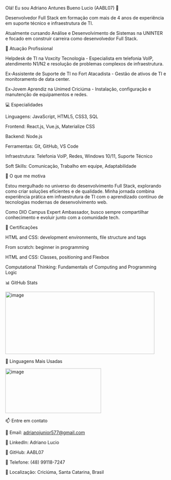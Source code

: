 Olá! Eu sou Adriano Antunes Bueno Lucio (AABL07) 👋

Desenvolvedor Full Stack em formação com mais de 4 anos de experiência em suporte técnico e infraestrutura de TI. 

Atualmente cursando Análise e Desenvolvimento de Sistemas na UNINTER e focado em construir carreira como desenvolvedor Full Stack.

🏢 Atuação Profissional

Helpdesk de TI na Voxcity Tecnologia - Especialista em telefonia VoIP, atendimento N1/N2 e resolução de problemas complexos de infraestrutura.

Ex-Assistente de Suporte de TI no Fort Atacadista - Gestão de ativos de TI e monitoramento de data center.

Ex-Jovem Aprendiz na Unimed Criciúma - Instalação, configuração e manutenção de equipamentos e redes.

💻 Especialidades

Linguagens: JavaScript, HTML5, CSS3, SQL

Frontend: React.js, Vue.js, Materialize CSS

Backend: Node.js

Ferramentas: Git, GitHub, VS Code

Infraestrutura: Telefonia VoIP, Redes, Windows 10/11, Suporte Técnico

Soft Skills: Comunicação, Trabalho em equipe, Adaptabilidade

🚀 O que me motiva

Estou mergulhado no universo do desenvolvimento Full Stack, explorando como criar soluções eficientes e de qualidade. Minha jornada combina experiência prática em infraestrutura de TI com o aprendizado contínuo de tecnologias modernas de desenvolvimento web. 

Como DIO Campus Expert Ambassador, busco sempre compartilhar conhecimento e evoluir junto com a comunidade tech.

🎯 Certificações

HTML and CSS: development environments, file structure and tags

From scratch: beginner in programming

HTML and CSS: Classes, positioning and Flexbox

Computational Thinking: Fundamentals of Computing and Programming Logic

📊 GitHub Stats


<img width="467" height="195" alt="image" src="https://github.com/user-attachments/assets/83f26f3c-e7f0-4893-a898-a1d43709ec29" />



🧠 Linguagens Mais Usadas


<img width="300" height="140" alt="image" src="https://github.com/user-attachments/assets/cd7c8cc6-8e05-4308-a940-7ac66d3b225b" />


📫 Entre em contato

📧 Email: adrianojunior577@gmail.com

💼 LinkedIn: Adriano Lucio

🐙 GitHub: AABL07

📱 Telefone: (48) 99118-7247

📍 Localização: Criciúma, Santa Catarina, Brasil
